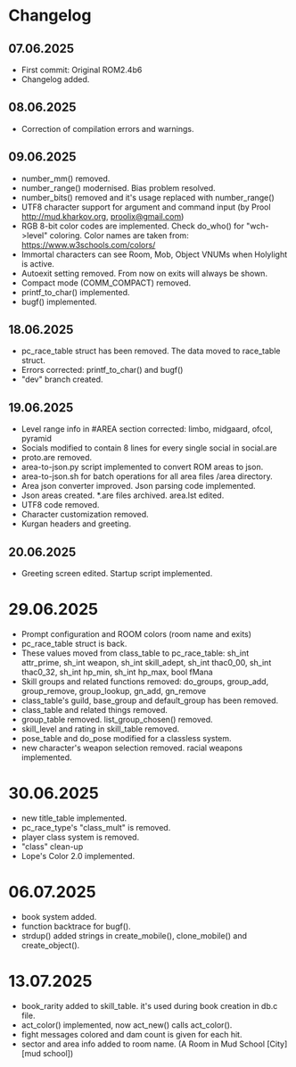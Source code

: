 # Changelog

## 07.06.2025
- First commit: Original ROM2.4b6
- Changelog added.

## 08.06.2025
- Correction of compilation errors and warnings.

## 09.06.2025
- number_mm() removed.
- number_range() modernised. Bias problem resolved.
- number_bits() removed and it's usage replaced with number_range()
- UTF8 character support for argument and command input (by Prool http://mud.kharkov.org, proolix@gmail.com)
- RGB 8-bit color codes are implemented. Check do_who() for "wch->level" coloring. Color names are taken from: https://www.w3schools.com/colors/
- Immortal characters can see Room, Mob, Object VNUMs when Holylight is active.
- Autoexit setting removed. From now on exits will always be shown.
- Compact mode (COMM_COMPACT) removed.
- printf_to_char() implemented.
- bugf() implemented.

## 18.06.2025
- pc_race_table struct has been removed. The data moved to race_table struct.
- Errors corrected: printf_to_char() and bugf()
- "dev" branch created.

## 19.06.2025
- Level range info in #AREA section corrected: limbo, midgaard, ofcol, pyramid
- Socials modified to contain 8 lines for every single social in social.are
- proto.are removed.
- area-to-json.py script implemented to convert ROM areas to json.
- area-to-json.sh for batch operations for all area files /area directory.
- Area json converter improved. Json parsing code implemented.
- Json areas created. *.are files archived. area.lst edited.
- UTF8 code removed.
- Character customization removed.
- Kurgan headers and greeting.

## 20.06.2025
- Greeting screen edited. Startup script implemented.

# 29.06.2025
- Prompt configuration and ROOM colors (room name and exits)
- pc_race_table struct is back.
- These values moved from class_table to pc_race_table: sh_int attr_prime, sh_int weapon, sh_int skill_adept, sh_int	thac0_00, sh_int thac0_32, sh_int hp_min, sh_int hp_max, bool fMana
- Skill groups and related functions removed: do_groups, group_add, group_remove, group_lookup, gn_add, gn_remove
- class_table's guild, base_group and default_group has been removed.
- class_table and related things removed.
- group_table removed. list_group_chosen() removed.
- skill_level and rating in skill_table removed.
- pose_table and do_pose modified for a classless system.
- new character's weapon selection removed. racial weapons implemented.

# 30.06.2025
- new title_table implemented.
- pc_race_type's "class_mult" is removed.
- player class system is removed.
- "class" clean-up
- Lope's Color 2.0 implemented.

# 06.07.2025
- book system added.
- function backtrace for bugf().
- strdup() added strings in create_mobile(), clone_mobile() and create_object().

# 13.07.2025
- book_rarity added to skill_table. it's used during book creation in db.c file.
- act_color() implemented, now act_new() calls act_color().
- fight messages colored and dam count is given for each hit.
- sector and area info added to room name. (A Room in Mud School [City] [mud school])